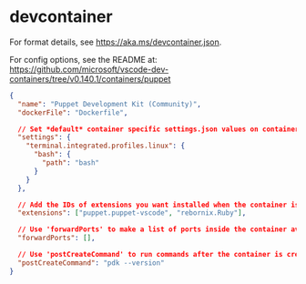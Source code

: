 # devcontainer

For format details, see https://aka.ms/devcontainer.json.

For config options, see the README at:
https://github.com/microsoft/vscode-dev-containers/tree/v0.140.1/containers/puppet

```json
{
  "name": "Puppet Development Kit (Community)",
  "dockerFile": "Dockerfile",

  // Set *default* container specific settings.json values on container create.
  "settings": {
    "terminal.integrated.profiles.linux": {
      "bash": {
        "path": "bash"
      }
    }
  },

  // Add the IDs of extensions you want installed when the container is created.
  "extensions": ["puppet.puppet-vscode", "rebornix.Ruby"],

  // Use 'forwardPorts' to make a list of ports inside the container available locally.
  "forwardPorts": [],

  // Use 'postCreateCommand' to run commands after the container is created.
  "postCreateCommand": "pdk --version"
}
```
